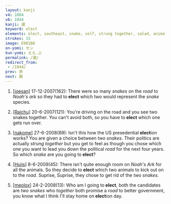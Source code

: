```yaml
---
layout: kanji
v4: 1804
v6: 1944
kanji: 選
keyword: elect
elements: elect, southeast, snake, self, strung together, salad, animal legs, eight, road, snake2, self2
strokes: 15
image: E981B8
on-yomi: セン
kun-yomi: えら.ぶ
permalink: /選/
redirect_from:
 - /1944/
prev: 恭
next: 殿
---
```


1) [<a href="http://kanji.koohii.com/profile/joesan">joesan</a>] 17-12-2007(162): There were so many <em>snakes</em> on the <em>road</em> to <em>Noah&#039;s ark</em> so they had to<strong> elect</strong> which two would represent the <em>snake</em> species.

2) [<a href="http://kanji.koohii.com/profile/Raichu">Raichu</a>] 20-6-2007(121): You&#039;re driving on the road and you see two snakes together. You can&#039;t avoid both, so you have to<strong> elect</strong> which one gets run over.

3) [<a href="http://kanji.koohii.com/profile/nakome">nakome</a>] 27-6-2008(89): Isn&#039;t this how the US presedential<strong> elect</strong>ion works? You are given a choice between <em>two snakes</em>. Their politics are actually <em>strung together</em> but you get to feel as though you chose which one you want to lead you down the political <em>road</em> for the next four years. So which <em>snake</em> are you going to<strong> elect</strong>?

4) [<a href="http://kanji.koohii.com/profile/Hujis">Hujis</a>] 8-6-2009(45): There isn&#039;t quite enough room on <em>Noah&#039;s Ark</em> for all the animals. So they decide to<strong> elect</strong> which two animals to kick out on to the <em>road</em>. Suprise, Suprise, they chose to get rid of the <em>two snakes</em>.

5) [<a href="http://kanji.koohii.com/profile/meolox">meolox</a>] 24-2-2008(13): Who am I going to<strong> elect</strong>, both the candidates are <em>two snakes</em> who <em>together</em> both promise a <em>road</em> to better government, you know what I think I&#039;ll stay home on<strong> elect</strong>ion day.

